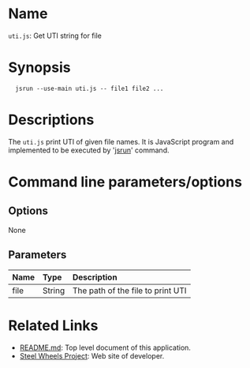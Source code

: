 # Name
`uti.js`: Get UTI string for file

# Synopsis
````
  jsrun --use-main uti.js -- file1 file2 ...
````

# Descriptions
The `uti.js` print UTI of given file names.
It is JavaScript program
and implemented to be executed by '[jsrun](https://github.com/steelwheels/JSTools/blob/master/Document/jsrun-man.md)' command.

# Command line parameters/options
## Options
None

## Parameters
|Name |Type |Description  |
|:--- |:--- |:---         |
|file |String |The path of the file to print UTI |

# Related Links
* [README.md](https://github.com/steelwheels/JSRunner/blob/master/README.md): Top level document of this application.
* [Steel Wheels Project](http://steelwheels.github.io): Web site of developer.
